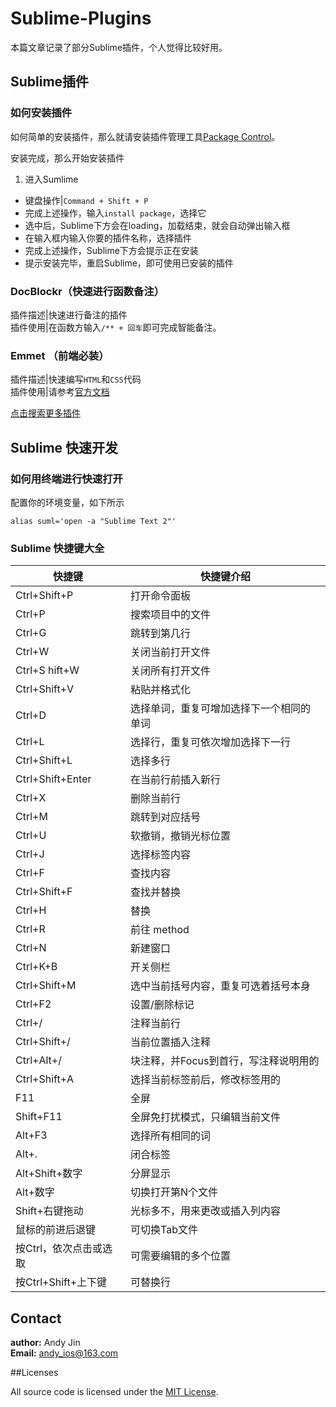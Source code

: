 # Sublime-Plugins

本篇文章记录了部分Sublime插件，个人觉得比较好用。

## Sublime插件

### 如何安装插件

如何简单的安装插件，那么就请安装插件管理工具[Package Control](https://sublime.wbond.net/installation)。

安装完成，那么开始安装插件

1. 进入Sumlime
*  键盘操作|`Command + Shift + P`
*  完成上述操作，输入`install package`，选择它
*  选中后，Sublime下方会在loading，加载结束，就会自动弹出输入框
*  在输入框内输入你要的插件名称，选择插件
*  完成上述操作，Sublime下方会提示正在安装
*  提示安装完毕，重启Sublime，即可使用已安装的插件

### DocBlockr（快速进行函数备注）

插件描述|快速进行备注的插件  
插件使用|在函数方输入`/** + 回车`即可完成智能备注。

### Emmet （前端必装）

插件描述|快速编写`HTML`和`CSS`代码  
插件使用|请参考[官方文档](http://docs.emmet.io/)

[点击搜索更多插件](http://www.baidu.com/s?wd=Sublime%20%E6%8F%92%E4%BB%B6)

## Sublime 快速开发

### 如何用终端进行快速打开

配置你的环境变量，如下所示

```
alias suml='open -a "Sublime Text 2"'
```

### Sublime 快捷键大全

| 快捷键              | 快捷键介绍                             |
|--------------------|--------------------------------------|
| Ctrl+Shift+P       | 打开命令面板                           |
| Ctrl+P             | 搜索项目中的文件                        |
| Ctrl+G             | 跳转到第几行                            |
| Ctrl+W             | 关闭当前打开文件                        |
| Ctrl+S hift+W      | 关闭所有打开文件                        |
| Ctrl+Shift+V       | 粘贴并格式化                            |
| Ctrl+D             | 选择单词，重复可增加选择下一个相同的单词     |
| Ctrl+L             | 选择行，重复可依次增加选择下一行            |
| Ctrl+Shift+L       | 选择多行                                |
| Ctrl+Shift+Enter   | 在当前行前插入新行                       |
| Ctrl+X             | 删除当前行                              |
| Ctrl+M             | 跳转到对应括号                           |
| Ctrl+U             | 软撤销，撤销光标位置                      |
| Ctrl+J             | 选择标签内容                            |
| Ctrl+F             | 查找内容                               |
| Ctrl+Shift+F       | 查找并替换                              |
| Ctrl+H             | 替换                                   |
| Ctrl+R             | 前往 method                            |
| Ctrl+N             | 新建窗口                               |
| Ctrl+K+B           | 开关侧栏                               |
| Ctrl+Shift+M       | 选中当前括号内容，重复可选着括号本身        |
| Ctrl+F2            | 设置/删除标记                           |
| Ctrl+/             | 注释当前行                              |
| Ctrl+Shift+/       | 当前位置插入注释                         |
| Ctrl+Alt+/         | 块注释，并Focus到首行，写注释说明用的       |
| Ctrl+Shift+A       | 选择当前标签前后，修改标签用的             |
| F11                | 全屏                                   |
| Shift+F11          | 全屏免打扰模式，只编辑当前文件             |
| Alt+F3             | 选择所有相同的词                        |
| Alt+.              | 闭合标签                               |
| Alt+Shift+数字      | 分屏显示                               |
| Alt+数字            | 切换打开第N个文件                       |
| Shift+右键拖动       | 光标多不，用来更改或插入列内容            |
| 鼠标的前进后退键       | 可切换Tab文件                         |
| 按Ctrl，依次点击或选取 | 可需要编辑的多个位置                    |
| 按Ctrl+Shift+上下键   | 可替换行                             |

## Contact

**author:** Andy Jin  
**Email:** andy_ios@163.com

##Licenses

All source code is licensed under the [MIT License](https://github.com/andy0323/Sublime-Plugins/blob/master/LICENSE).
